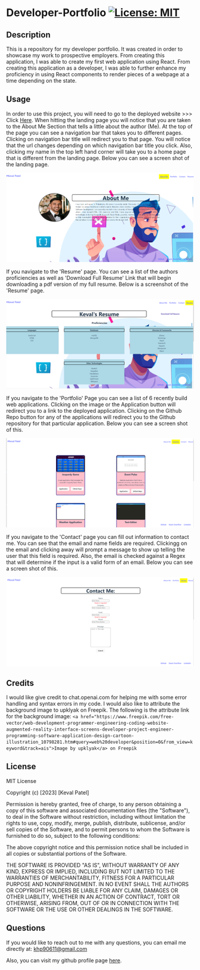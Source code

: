 # Developer-Portfolio   [![License: MIT](https://img.shields.io/badge/License-MIT-yellow.svg)](https://opensource.org/licenses/MIT)

## Description

This is a repository for my developer portfolio. It was created in order to showcase my work to prospective employers. From creating this application, I was able to create my first web application using React. From creating this application as a developer, I was able to further enhance my proficiency in using React components to render pieces of a webpage at a time depending on the state. 

## Usage

In order to use this project, you will need to go to the deployed website >>> Click [Here](https://brilliant-crisp-fbf9ab.netlify.app/Portfolio). When hitting the landing page you will notice that you are taken to the About Me Section that tells a little about the author (Me). At the top of the page you can see a navigation bar that takes you to different pages. Clicking on navigation bar title will redirect you to that page. You will notice that the url changes depending on which navigation bar title you click. Also, clicking my name in the top left hand corner will take you to a home page that is different from the landing page. Below you can see a screen shot of the landing page. 

![Alt text](assets/Landing-Page.PNG)

If you navigate to the 'Resume' page. You can see a list of the authors proficiencies as well as 'Download Full Resume' Link that will begin downloading a pdf version of my full resume. Below is a screenshot of the 'Resume' page. 

![Alt text](assets/Resume-Page.PNG)

If you navigate to the 'Portfolio' Page you can see a list of 6 recently build web applications. Clicking on the image or the Application button will redirect you to a link to the deployed application. Clicking on the Github Repo button for any of the applications will redirect you to the Github repository for that particular application. Below you can see a screen shot of this.

![Alt text](assets/Portfolio-Page.PNG)

If you navigate to the 'Contact' page you can fill out information to contact me. You can see that the email and name fields are required. Clickingg on the email and clicking away will prompt a message to show up telling the user that this field is required. Also, the email is checked against a Regex that will determine if the input is a valid form of an email. Below you can see a screen shot of this.

![Alt text](assets/Contact-Page.PNG)

## Credits 

I would like give credit to chat.openai.com for helping me with some error handling and syntax errors in my code. I would also like to attribute the background image to upklyak on Freepik.  The following is the attribute link for the background image: `<a href="https://www.freepik.com/free-vector/web-development-programmer-engineering-coding-website-augmented-reality-interface-screens-developer-project-engineer-programming-software-application-design-cartoon-illustration_10798281.htm#query=web%20developer&position=0&from_view=keyword&track=ais">Image by upklyak</a> on Freepik`

## License

MIT License

Copyright (c) [2023] [Keval Patel]
        
Permission is hereby granted, free of charge, to any person obtaining a copy
of this software and associated documentation files (the "Software"), to deal
in the Software without restriction, including without limitation the rights
to use, copy, modify, merge, publish, distribute, sublicense, and/or sell
copies of the Software, and to permit persons to whom the Software is
furnished to do so, subject to the following conditions:

The above copyright notice and this permission notice shall be included in all
copies or substantial portions of the Software.

THE SOFTWARE IS PROVIDED "AS IS", WITHOUT WARRANTY OF ANY KIND, EXPRESS OR
IMPLIED, INCLUDING BUT NOT LIMITED TO THE WARRANTIES OF MERCHANTABILITY,
FITNESS FOR A PARTICULAR PURPOSE AND NONINFRINGEMENT. IN NO EVENT SHALL THE
AUTHORS OR COPYRIGHT HOLDERS BE LIABLE FOR ANY CLAIM, DAMAGES OR OTHER
LIABILITY, WHETHER IN AN ACTION OF CONTRACT, TORT OR OTHERWISE, ARISING FROM,
OUT OF OR IN CONNECTION WITH THE SOFTWARE OR THE USE OR OTHER DEALINGS IN THE
SOFTWARE.

## Questions

If you would like to reach out to me with any questions, you can email me directly at: [khp90611@gmail.com](mailto:khp90611@gmail.com)

Also, you can visit my github profile page [here](https://github.com/KevalPatel6).